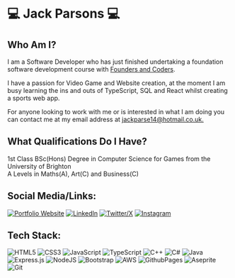 # :computer: Jack Parsons :computer:

## Who Am I?

<p>I am a Software Developer who has just finished undertaking a foundation software development course with <a href="https://www.foundersandcoders.com/">Founders and Coders</a>.</p>
<p>I have a passion for Video Game and Website creation, at the moment I am busy learning the ins and outs of TypeScript, SQL and React whilst creating a sports web app. </p>
<p>For anyone looking to work with me or is interested in what I am doing you can contact me at my email address at <a href="mailto: jackparse14@hotmail.co.uk">jackparse14@hotmail.co.uk.</a></p>

## What Qualifications Do I Have?

1st Class BSc(Hons) Degree in Computer Science for Games from the University of Brighton \
A Levels in Maths(A), Art(C) and Business(C)

## Social Media/Links:

[![Portfolio Website](https://img.shields.io/badge/Portfolio%20Website-blue?style=for-the-badge&logo=googlechrome&logoColor=%23ffffff&labelColor=%23303030)](https://jackparsonsportfolio.co.uk/)
[![LinkedIn](https://img.shields.io/badge/LinkedIn-blue?style=for-the-badge&logo=linkedin&logoColor=%23ffffff&labelColor=%23303030)](https://www.linkedin.com/in/jack-parsons-in/)
[![Twitter/X](https://img.shields.io/badge/Twitter%20/%20X-blue?style=for-the-badge&logo=x&logoColor=%23ffffff&labelColor=%23303030)](https://twitter.com/jackparse14)
[![Instagram](https://img.shields.io/badge/Instagram-blue?style=for-the-badge&logo=instagram&logoColor=%23ffffff&labelColor=%23303030)](https://www.instagram.com/jackparsecompsci/)

## Tech Stack:

![HTML5](https://img.shields.io/badge/html5-%23E34F26.svg?style=for-the-badge&logo=html5&logoColor=white) ![CSS3](https://img.shields.io/badge/css3-%231572B6.svg?style=for-the-badge&logo=css3&logoColor=white) ![JavaScript](https://img.shields.io/badge/javascript-%23323330.svg?style=for-the-badge&logo=javascript&logoColor=%23F7DF1E) ![TypeScript](https://img.shields.io/badge/typescript-%23007ACC.svg?style=for-the-badge&logo=typescript&logoColor=white) ![C++](https://img.shields.io/badge/c++-%2300599C.svg?style=for-the-badge&logo=c%2B%2B&logoColor=white) ![C#](https://img.shields.io/badge/c%23-%23239120.svg?style=for-the-badge&logo=csharp&logoColor=white) ![Java](https://img.shields.io/badge/java-%23ED8B00.svg?style=for-the-badge&logo=openjdk&logoColor=white) ![Express.js](https://img.shields.io/badge/express.js-%23404d59.svg?style=for-the-badge&logo=express&logoColor=%2361DAFB) ![NodeJS](https://img.shields.io/badge/node.js-6DA55F?style=for-the-badge&logo=node.js&logoColor=white) ![Bootstrap](https://img.shields.io/badge/bootstrap-%238511FA.svg?style=for-the-badge&logo=bootstrap&logoColor=white) ![AWS](https://img.shields.io/badge/AWS-%23FF9900.svg?style=for-the-badge&logo=amazon-aws&logoColor=white) ![GithubPages](https://img.shields.io/badge/github%20pages-121013?style=for-the-badge&logo=github&logoColor=white) ![Aseprite](https://img.shields.io/badge/Aseprite-FFFFFF?style=for-the-badge&logo=Aseprite&logoColor=#7D929E) ![Git](https://img.shields.io/badge/git-%23F05033.svg?style=for-the-badge&logo=git&logoColor=white)

